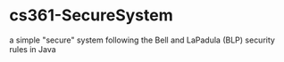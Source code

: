 cs361-SecureSystem
==================

a simple "secure" system following the Bell and LaPadula (BLP) security rules in Java
